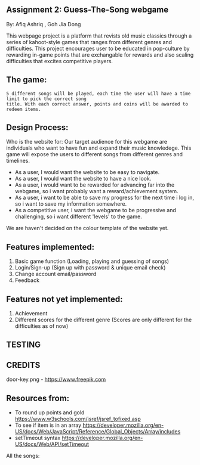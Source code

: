 ## Assignment 2: Guess-The-Song webgame
By: Afiq Ashriq , Goh Jia Dong

This webpage project is a platform that revists old music classics through a series of kahoot-style games that ranges from different genres and difficulties. This project encourages user to be educated in pop-culture by rewarding in-game points that are exchangable for rewards and also scaling difficulties that excites competitive players.

## The game: 
    5 different songs will be played, each time the user will have a time limit to pick the correct song
    title. With each correct answer, points and coins will be awarded to redeem items.

## Design Process:
Who is the website for: Our target audience for this webgame are individuals who want to have fun and expand their music knowledege. This game will expose the users to different songs from different genres and timelines.
 - As a user, I would want the website to be easy to navigate.
 - As a user, I would want the website to have a nice look.
 - As a user, i would want to be rewarded for advancing far into the webgame, so i want probably want a reward/achievement system.
 - As a user, i want to be able to save my progress for the next time i log in, so i want to save my information somewhere.
 - As a competitive user, i want the webgame to be progressive and challenging, so i want different 'levels' to the game.

We are haven't decided on the colour template of the website yet.


## Features implemented:
1. Basic game function (Loading, playing and guessing of songs)
2. Login/Sign-up (Sign up with password & unique email check)
3. Change account email/password
4. Feedback

    

## Features not yet implemented:
1. Achievement
2. Different scores for the different genre (Scores are only different for the difficulties as of now)
    

## TESTING

## CREDITS
door-key.png - https://www.freepik.com
## Resources from:
- To round up points and gold https://www.w3schools.com/jsref/jsref_tofixed.asp
- To see if item is in an array https://developer.mozilla.org/en-US/docs/Web/JavaScript/Reference/Global_Objects/Array/includes
- setTimeout syntax https://developer.mozilla.org/en-US/docs/Web/API/setTimeout

All the songs:
